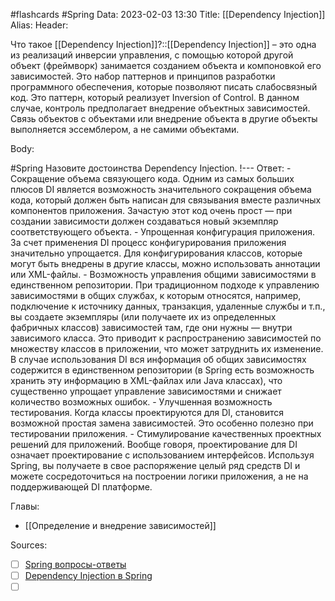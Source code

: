 #flashcards #Spring 
Data: 2023-02-03 13:30
Title: [[Dependency Injection]]
Alias:
Header:

Что такое [[Dependency Injection]]?::[[Dependency Injection]] – это одна из реализаций инверсии управления, с помощью которой другой объект (фреймворк) занимается созданием объекта и компоновкой его зависимостей. Это набор паттернов и принципов разработки программного обеспечения, которые позволяют писать слабосвязный код. Это паттерн, который реализует Inversion of Control. В данном случае, контроль предполагает внедрение объектных зависимостей. Связь объектов с объектами или внедрение объекта в другие объекты выполняется эссемблером, а не самими объектами.
<!--SR:!2023-11-03,10,330-->




Body:


#Spring 
Назовите достоинства Dependency Injection.
!---
Ответ:
	- Сокращение объема связующего кода. Одним из самых больших плюсов DI является возможность значительного сокращения объема кода, который должен быть написан для связывания вместе различных компонентов приложения. Зачастую этот код очень прост — при создании зависимости должен создаваться новый экземпляр соответствующего объекта.
    - Упрощенная конфигурация приложения. За счет применения DI процесс конфигурирования приложения значительно упрощается. Для конфигурирования классов, которые могут быть внедрены в другие классы, можно использовать аннотации или XML-файлы.
    - Возможность управления общими зависимостями в единственном репозитории. При традиционном подходе к управлению зависимостями в общих службах, к которым относятся, например, подключение к источнику данных, транзакция, удаленные службы и т.п., вы создаете экземпляры (или получаете их из определенных фабричных классов) зависимостей там, где они нужны — внутри зависимого класса. Это приводит к распространению зависимостей по множеству классов в приложении, что может затруднить их изменение. В случае использования DI вся информация об общих зависимостях содержится в единственном репозитории (в Spring есть возможность хранить эту информацию в XML-файлах или Java классах), что существенно упрощает управление зависимостями и снижает количество возможных ошибок.
    - Улучшенная возможность тестирования. Когда классы проектируются для DI, становится возможной простая замена зависимостей. Это особенно полезно при тестировании приложения.
    - Стимулирование качественных проектных решений для приложений. Вообще говоря, проектирование для DI означает проектирование с использованием интерфейсов. Используя Spring, вы получаете в свое распоряжение целый ряд средств DI и можете сосредоточиться на построении логики приложения, а не на поддерживающей DI платформе.
<!--SR:!2023-11-04,10,330-->



Главы:
- [[Определение и внедрение зависимостей]]


Sources:
- [ ] [Spring вопросы-ответы](https://docs.google.com/document/d/1eFbKDhPfud_Kj07jHhj-OmZuEfHYWe4HaLUW4pRkZ9U/edit#heading=h.26f0p2oxn1f9)
- [ ] [Dependency Injection в Spring](https://otus.ru/nest/post/1895/)
- [ ] []()
